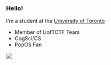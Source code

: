 ### Hello!

I'm a student at the [University of Toronto](https://utoronto.ca)

* Member of UofTCTF Team
* CogSci/CS
* PopOS Fan

![](https://komarev.com/ghpvc/?username=TheGuardian226)

